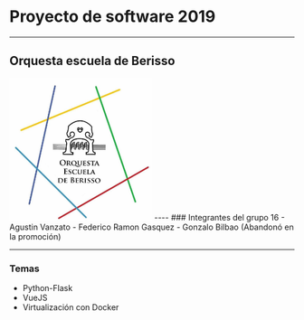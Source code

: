 # Proyecto de software 2019

----
## Orquesta escuela de Berisso

<img src="static/oeberisso-logo.jpg" style="heigth: 50%; width: 50%">
----
### Integrantes del grupo 16
- Agustin Vanzato
- Federico Ramon Gasquez
- Gonzalo Bilbao (Abandonó en la promoción)

----

### Temas

- Python-Flask
- VueJS
- Virtualización con Docker
